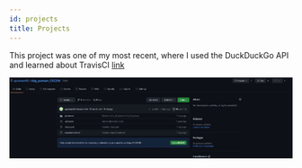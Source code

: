 ```yaml
---
id: projects
title: Projects
---
```


This project was one of my most recent, where I used the DuckDuckGo API and learned about TravisCI [link](https://github.com/sputnam95/ddg_putnam_CSC256)

![Project screenshot](./assets/Capture.JPG)
